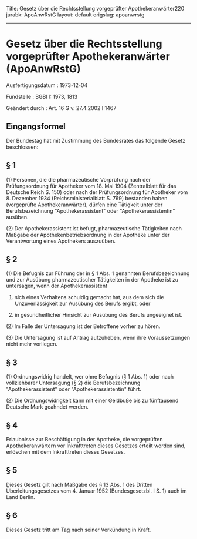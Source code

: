 Title: Gesetz über die Rechtsstellung vorgeprüfter Apothekeranwärter220
jurabk: ApoAnwRstG
layout: default
origslug: apoanwrstg


---

# Gesetz über die Rechtsstellung vorgeprüfter Apothekeranwärter (ApoAnwRstG)

Ausfertigungsdatum
:   1973-12-04

Fundstelle
:   BGBl I: 1973, 1813

Geändert durch
:   Art. 16 G v. 27.4.2002 I 1467


## Eingangsformel

Der Bundestag hat mit Zustimmung des Bundesrates das folgende Gesetz
beschlossen:


## § 1

(1) Personen, die die pharmazeutische Vorprüfung nach der
Prüfungsordnung für Apotheker vom 18. Mai 1904 (Zentralblatt für das
Deutsche Reich S. 150) oder nach der Prüfungsordnung für Apotheker vom
8\. Dezember 1934 (Reichsministerialblatt S. 769) bestanden haben
(vorgeprüfte Apothekeranwärter), dürfen eine Tätigkeit unter der
Berufsbezeichnung "Apothekerassistent" oder "Apothekerassistentin"
ausüben.

(2) Der Apothekerassistent ist befugt, pharmazeutische Tätigkeiten
nach Maßgabe der Apothekenbetriebsordnung in der Apotheke unter der
Verantwortung eines Apothekers auszuüben.


## § 2

(1) Die Befugnis zur Führung der in § 1 Abs. 1 genannten
Berufsbezeichnung und zur Ausübung pharmazeutischer Tätigkeiten in der
Apotheke ist zu untersagen, wenn der Apothekerassistent

1.  sich eines Verhaltens schuldig gemacht hat, aus dem sich die
    Unzuverlässigkeit zur Ausübung des Berufs ergibt, oder


2.  in gesundheitlicher Hinsicht zur Ausübung des Berufs ungeeignet ist.




(2) Im Falle der Untersagung ist der Betroffene vorher zu hören.

(3) Die Untersagung ist auf Antrag aufzuheben, wenn ihre
Voraussetzungen nicht mehr vorliegen.


## § 3

(1) Ordnungswidrig handelt, wer ohne Befugnis (§ 1 Abs. 1) oder nach
vollziehbarer Untersagung (§ 2) die Berufsbezeichnung
"Apothekerassistent" oder "Apothekerassistentin" führt.

(2) Die Ordnungswidrigkeit kann mit einer Geldbuße bis zu fünftausend
Deutsche Mark geahndet werden.


## § 4

Erlaubnisse zur Beschäftigung in der Apotheke, die vorgeprüften
Apothekeranwärtern vor Inkrafttreten dieses Gesetzes erteilt worden
sind, erlöschen mit dem Inkrafttreten dieses Gesetzes.


## § 5

Dieses Gesetz gilt nach Maßgabe des § 13 Abs. 1 des Dritten
Überleitungsgesetzes vom 4. Januar 1952 (Bundesgesetzbl. I S. 1) auch
im Land Berlin.


## § 6

Dieses Gesetz tritt am Tag nach seiner Verkündung in Kraft.

